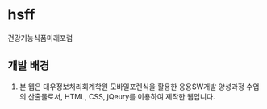 # hsff
건강기능식품미래포럼

## 개발 배경
1. 본 웹은 대우정보처리회계학원 모바일포렌식을 활용한 응용SW개발 양성과정 수업의 산출물로서, HTML, CSS, jQeury를 이용하여 제작한 웹입니다.
